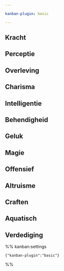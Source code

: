 ```yaml
---

kanban-plugin: basic

---
```


## Kracht



## Perceptie



## Overleving



## Charisma



## Intelligentie



## Behendigheid



## Geluk



## Magie



## Offensief



## Altruisme



## Craften



## Aquatisch



## Verdediging





%% kanban:settings
```
{"kanban-plugin":"basic"}
```
%%